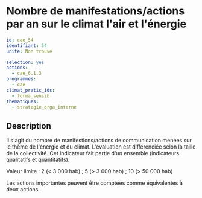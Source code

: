 # Nombre de manifestations/actions par an sur le climat l'air et l'énergie
```yaml
id: cae_54
identifiant: 54
unite: Non trouvé

selection: yes
actions:
  - cae_6.1.3
programmes:
  - cae
climat_pratic_ids:
  - forma_sensib
thematiques:
  - strategie_orga_interne
```
## Description
Il s'agit du nombre de manifestions/actions de communication menées sur le thème de l'énergie et du climat. L'évaluation est différenciée selon la taille de la collectivité. Cet indicateur fait partie d'un ensemble (indicateurs qualitatifs et quantitatifs).

Valeur limite : 2 (< 3 000 hab) ; 5 (> 3 000 hab) ; 10 (> 50 000 hab)

Les actions importantes peuvent être comptées comme équivalentes à deux actions.




